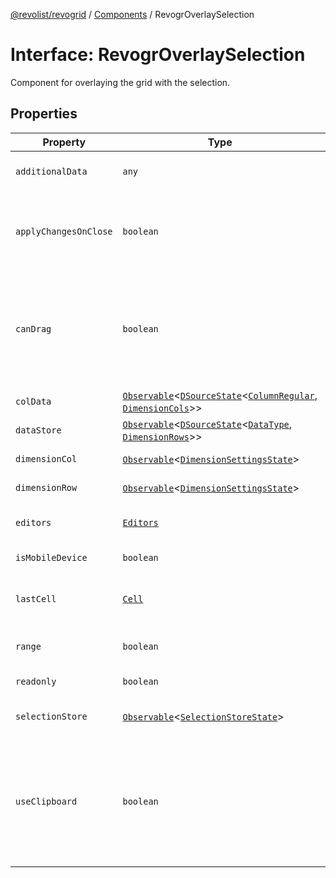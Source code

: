 [@revolist/revogrid](README.md) / [Components](Namespace.Components.md) / RevogrOverlaySelection

# Interface: RevogrOverlaySelection

Component for overlaying the grid with the selection.

## Properties

| Property | Type | Description | Defined in |
| ------ | ------ | ------ | ------ |
| `additionalData` | `any` | Additional data to pass to renderer. | [src/components.d.ts:525](https://github.com/revolist/revogrid/blob/703fa47ec13d35676d07f3192b2741384647a863/src/components.d.ts#L525) |
| `applyChangesOnClose` | `boolean` | If true applys changes when cell closes if not Escape. | [src/components.d.ts:529](https://github.com/revolist/revogrid/blob/703fa47ec13d35676d07f3192b2741384647a863/src/components.d.ts#L529) |
| `canDrag` | `boolean` | Enable revogr-order-editor component (read more in revogr-order-editor component). Allows D&D. | [src/components.d.ts:533](https://github.com/revolist/revogrid/blob/703fa47ec13d35676d07f3192b2741384647a863/src/components.d.ts#L533) |
| `colData` | [`Observable`](TypeAlias.Observable.md)\<[`DSourceState`](TypeAlias.DSourceState.md)\<[`ColumnRegular`](Interface.ColumnRegular.md), [`DimensionCols`](TypeAlias.DimensionCols.md)\>\> | Column data store. | [src/components.d.ts:537](https://github.com/revolist/revogrid/blob/703fa47ec13d35676d07f3192b2741384647a863/src/components.d.ts#L537) |
| `dataStore` | [`Observable`](TypeAlias.Observable.md)\<[`DSourceState`](TypeAlias.DSourceState.md)\<[`DataType`](TypeAlias.DataType.md), [`DimensionRows`](TypeAlias.DimensionRows.md)\>\> | Row data store. | [src/components.d.ts:541](https://github.com/revolist/revogrid/blob/703fa47ec13d35676d07f3192b2741384647a863/src/components.d.ts#L541) |
| `dimensionCol` | [`Observable`](TypeAlias.Observable.md)\<[`DimensionSettingsState`](Interface.DimensionSettingsState.md)\> | Dimension settings X. | [src/components.d.ts:545](https://github.com/revolist/revogrid/blob/703fa47ec13d35676d07f3192b2741384647a863/src/components.d.ts#L545) |
| `dimensionRow` | [`Observable`](TypeAlias.Observable.md)\<[`DimensionSettingsState`](Interface.DimensionSettingsState.md)\> | Dimension settings Y. | [src/components.d.ts:549](https://github.com/revolist/revogrid/blob/703fa47ec13d35676d07f3192b2741384647a863/src/components.d.ts#L549) |
| `editors` | [`Editors`](TypeAlias.Editors.md) | Custom editors register. | [src/components.d.ts:553](https://github.com/revolist/revogrid/blob/703fa47ec13d35676d07f3192b2741384647a863/src/components.d.ts#L553) |
| `isMobileDevice` | `boolean` | Is mobile view mode. | [src/components.d.ts:557](https://github.com/revolist/revogrid/blob/703fa47ec13d35676d07f3192b2741384647a863/src/components.d.ts#L557) |
| `lastCell` | [`Cell`](Interface.Cell.md) | Last real coordinates positions + 1. | [src/components.d.ts:561](https://github.com/revolist/revogrid/blob/703fa47ec13d35676d07f3192b2741384647a863/src/components.d.ts#L561) |
| `range` | `boolean` | Range selection allowed. | [src/components.d.ts:565](https://github.com/revolist/revogrid/blob/703fa47ec13d35676d07f3192b2741384647a863/src/components.d.ts#L565) |
| `readonly` | `boolean` | Readonly mode. | [src/components.d.ts:569](https://github.com/revolist/revogrid/blob/703fa47ec13d35676d07f3192b2741384647a863/src/components.d.ts#L569) |
| `selectionStore` | [`Observable`](TypeAlias.Observable.md)\<[`SelectionStoreState`](TypeAlias.SelectionStoreState.md)\> | Selection, range, focus. | [src/components.d.ts:573](https://github.com/revolist/revogrid/blob/703fa47ec13d35676d07f3192b2741384647a863/src/components.d.ts#L573) |
| `useClipboard` | `boolean` | Enable revogr-clipboard component (read more in revogr-clipboard component). Allows copy/paste. | [src/components.d.ts:577](https://github.com/revolist/revogrid/blob/703fa47ec13d35676d07f3192b2741384647a863/src/components.d.ts#L577) |
